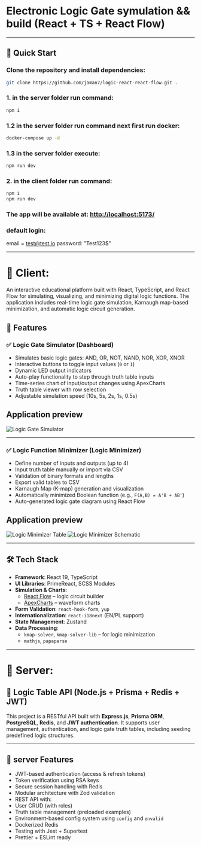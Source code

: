 # Electronic Logic Gate symulation && build (React + TS + React Flow)

---

## 🚀 Quick Start

### Clone the repository and install dependencies:

```bash
git clone https://github.com/jaman7/logic-react-react-flow.git .
```
### 1. in the server folder run command:

```bash
npm i
```

### 1.2 in the server folder run command next first run docker:

```bash
docker-compose up -d
```

### 1.3 in the server folder execute:

```bash
npm run dev
```

### 2. in the client folder run command:

```bash
npm i
npm run dev
```

### The app will be available at: [http://localhost:5173/](http://localhost:5173/)

### default login:
email = test@test.io
password: "Test123$"

--- 

# 🧠 Client:
An interactive educational platform built with React, TypeScript, and React Flow for simulating, visualizing, and minimizing digital logic functions. The application includes real-time logic gate simulation, Karnaugh map-based minimization, and automatic logic circuit generation.

## 🚀 Features

### ✅ Logic Gate Simulator (Dashboard)
- Simulates basic logic gates: AND, OR, NOT, NAND, NOR, XOR, XNOR
- Interactive buttons to toggle input values (`0` or `1`)
- Dynamic LED output indicators
- Auto-play functionality to step through truth table inputs
- Time-series chart of input/output changes using ApexCharts
- Truth table viewer with row selection
- Adjustable simulation speed (10s, 5s, 2s, 1s, 0.5s)

## Application preview
![Logic Gate Simulator](https://github.com/user-attachments/assets/aaa7c7f0-2dbb-48c9-8d02-15fa931799ac)

---

### ✅ Logic Function Minimizer (Logic Minimizer)
- Define number of inputs and outputs (up to 4)
- Input truth table manually or import via CSV
- Validation of binary formats and lengths
- Export valid tables to CSV
- Karnaugh Map (K-map) generation and visualization
- Automatically minimized Boolean function (e.g., `F(A,B) = A'B + AB'`)
- Auto-generated logic gate diagram using React Flow


## Application preview
![Logic Minimizer Table](https://github.com/user-attachments/assets/ef2e3edf-a332-4e78-9622-b5be362c7bc9)
![Logic Minimizer Schematic](https://github.com/user-attachments/assets/3dd5e254-00f7-4314-92da-852e4454bba6)

---

## 🛠 Tech Stack

- **Framework**: React 19, TypeScript
- **UI Libraries**: PrimeReact, SCSS Modules
- **Simulation & Charts**:
  - [React Flow](https://reactflow.dev/) – logic circuit builder
  - [ApexCharts](https://apexcharts.com/) – waveform charts
- **Form Validation**: `react-hook-form`, `yup`
- **Internationalization**: `react-i18next` (EN/PL support)
- **State Management**: Zustand
- **Data Processing**:
  - `kmap-solver`, `kmap-solver-lib` – for logic minimization
  - `mathjs`, `papaparse`

---



# 🧠 Server:

## 🧠 Logic Table API (Node.js + Prisma + Redis + JWT)

This project is a RESTful API built with **Express.js**, **Prisma ORM**, **PostgreSQL**, **Redis**, and **JWT authentication**. It supports user management, authentication, and logic gate truth tables, including seeding predefined logic structures.

---

## 🚀 server Features

-  JWT-based authentication (access & refresh tokens)
-  Token verification using RSA keys
-  Secure session handling with Redis
-  Modular architecture with Zod validation
-  REST API with:
  - User CRUD (with roles)
  - Truth table management (preloaded examples)
-  Environment-based config system using `config` and `envalid`
-  Dockerized Redis
-  Testing with Jest + Supertest
-  Prettier + ESLint ready
